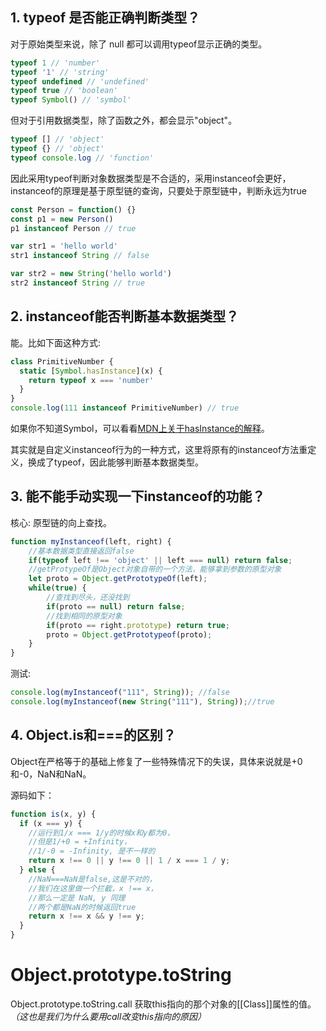 
## 1. typeof 是否能正确判断类型？

对于原始类型来说，除了 null 都可以调用typeof显示正确的类型。

```javascript
typeof 1 // 'number'
typeof '1' // 'string'
typeof undefined // 'undefined'
typeof true // 'boolean'
typeof Symbol() // 'symbol'
```

但对于引用数据类型，除了函数之外，都会显示"object"。

```javascript
typeof [] // 'object'
typeof {} // 'object'
typeof console.log // 'function'
```

因此采用typeof判断对象数据类型是不合适的，采用instanceof会更好，instanceof的原理是基于原型链的查询，只要处于原型链中，判断永远为true

```javascript
const Person = function() {}
const p1 = new Person()
p1 instanceof Person // true

var str1 = 'hello world'
str1 instanceof String // false

var str2 = new String('hello world')
str2 instanceof String // true
```


## 2. instanceof能否判断基本数据类型？

能。比如下面这种方式:

```javascript
class PrimitiveNumber {
  static [Symbol.hasInstance](x) {
    return typeof x === 'number'
  }
}
console.log(111 instanceof PrimitiveNumber) // true
```

如果你不知道Symbol，可以看看[MDN上关于hasInstance的解释](https://developer.mozilla.org/zh-CN/docs/Web/JavaScript/Reference/Global_Objects/Symbol/hasInstance)。

其实就是自定义instanceof行为的一种方式，这里将原有的instanceof方法重定义，换成了typeof，因此能够判断基本数据类型。


## 3. 能不能手动实现一下instanceof的功能？

核心: 原型链的向上查找。

```javascript
function myInstanceof(left, right) {
    //基本数据类型直接返回false
    if(typeof left !== 'object' || left === null) return false;
    //getProtypeOf是Object对象自带的一个方法，能够拿到参数的原型对象
    let proto = Object.getPrototypeOf(left);
    while(true) {
        //查找到尽头，还没找到
        if(proto == null) return false;
        //找到相同的原型对象
        if(proto == right.prototype) return true;
        proto = Object.getPrototypeof(proto);
    }
}
```

测试:

```javascript
console.log(myInstanceof("111", String)); //false
console.log(myInstanceof(new String("111"), String));//true
```


## 4. Object.is和===的区别？

Object在严格等于的基础上修复了一些特殊情况下的失误，具体来说就是+0和-0，NaN和NaN。

源码如下：

```javascript
function is(x, y) {
  if (x === y) {
    //运行到1/x === 1/y的时候x和y都为0，
    //但是1/+0 = +Infinity， 
    //1/-0 = -Infinity, 是不一样的
    return x !== 0 || y !== 0 || 1 / x === 1 / y;
  } else {
    //NaN===NaN是false,这是不对的，
    //我们在这里做一个拦截，x !== x，
    //那么一定是 NaN, y 同理
    //两个都是NaN的时候返回true
    return x !== x && y !== y;
  }
}
```

#  Object.prototype.toString 
Object.prototype.toString.call
获取this指向的那个对象的[[Class]]属性的值。_（这也是我们为什么要用call改变this指向的原因）_

